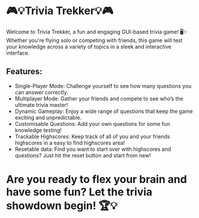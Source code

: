 # 🎮💡Trivia Trekker💡🎮

Welcome to Trivia Trekker, a fun and engaging GUI-based trivia game! 🖥️✨ Whether you're flying solo or competing with friends, this game will test your knowledge across a variety of topics in a sleek and interactive interface.

## Features:
- Single-Player Mode: Challenge yourself to see how many questions you can answer correctly.
- Multiplayer Mode: Gather your friends and compete to see who’s the ultimate trivia master!
- Dynamic Gameplay: Enjoy a wide range of questions that keep the game exciting and unpredictable.
- Customisable Questions: Add your own questions for some fun knowledge testing!
- Trackable Highscores: Keep track of all of you and your friends highscores in a easy to find highscores area!
- Resetable data: Find you want to start over with highscores and questions? Just hit the reset button and start from new!

# Are you ready to flex your brain and have some fun? Let the trivia showdown begin! 🏆💡
